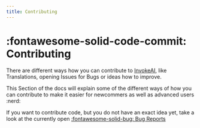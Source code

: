 ```yaml
---
title: Contributing
---
```


# :fontawesome-solid-code-commit: Contributing

There are different ways how you can contribute to
[InvokeAI](https://github.com/invoke-ai/InvokeAI), like Translations, opening
Issues for Bugs or ideas how to improve.

This Section of the docs will explain some of the different ways of how you can
contribute to make it easier for newcommers as well as advanced users :nerd:

If you want to contribute code, but you do not have an exact idea yet, take a
look at the currently open
[:fontawesome-solid-bug: Bug Reports](https://github.com/invoke-ai/InvokeAI/issues?q=is%3Aissue+is%3Aopen+label%3Abug)
